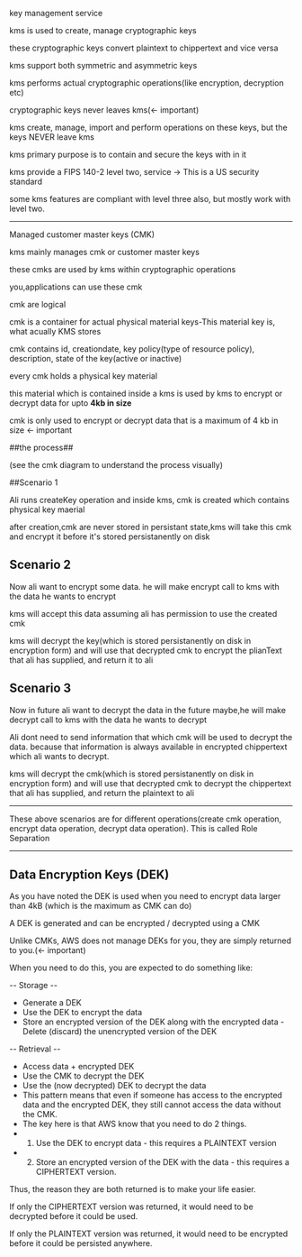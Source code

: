 key management service

kms is used to create, manage cryptographic keys

these cryptographic keys convert plaintext to chippertext and vice versa

kms support both symmetric and asymmetric keys 

kms performs actual cryptographic operations(like encryption, decryption etc)

cryptographic keys never leaves kms(<- important)

kms create, manage, import and perform operations on these keys, but the keys NEVER leave kms

kms primary purpose is to contain and secure the keys with in it

kms provide a FIPS 140-2 level two, service -> This is a US security standard

some kms features are compliant with level three also, but mostly work with level two.

----------
Managed customer master keys (CMK)

kms mainly manages cmk or customer master keys

these cmks are used by kms within cryptographic operations

you,applications can use these cmk

cmk are logical 

cmk is a container for actual physical material keys-This material key is, what acually KMS stores

cmk contains id, creationdate, key policy(type of resource policy), description, state of the key(active or inactive)

every cmk holds a physical key material

this material which is contained inside a kms is used by kms to encrypt or decrypt data for upto **4kb in size**

cmk is only used to encrypt or decrypt data that is a maximum of 4 kb in size <- important

##the process##

(see the cmk diagram to understand the process visually)

##Scenario 1

Ali runs createKey operation and inside kms, cmk is created which contains physical key maerial 

after creation,cmk are never stored in persistant state,kms will take this cmk and encrypt it before it's stored persistanently on disk

## Scenario 2

Now ali want to encrypt some data. he will make encrypt call to kms with the data he wants to encrypt

kms will accept this data assuming ali has permission to use the created cmk

kms will decrypt the key(which is stored persistanently on disk in encryption form) and will use that decrypted cmk to encrypt the plianText that ali has supplied, and return it to ali

## Scenario 3

Now in future ali want to decrypt the data in the future maybe,he will make decrypt call to kms with the data he wants to decrypt

Ali dont need to send information that which cmk will be used to decrypt the data. because that information is always available in encrypted chippertext which ali wants to decrypt.

kms will decrypt the cmk(which is stored persistanently on disk in encryption form) and will use that decrypted cmk to decrypt the chippertext that ali has supplied, and return the plaintext to ali

-----------

These above scenarios are for different operations(create cmk operation, encrypt data operation, decrypt data operation). This is called Role Separation

---------------------

## Data Encryption Keys (DEK)

As you have noted the DEK is used when you need to encrypt data larger than 4kB (which is the maximum as CMK can do)

A DEK is generated and can be encrypted / decrypted using a CMK

Unlike CMKs, AWS does not manage DEKs for you, they are simply returned to you.(<- important)

When you need to do this, you are expected to do something like:

-- Storage --

- Generate a DEK
- Use the DEK to encrypt the data
- Store an encrypted version of the DEK along with the encrypted data
-Delete (discard) the unencrypted version of the DEK

-- Retrieval --

- Access data + encrypted DEK
- Use the CMK to decrypt the DEK
- Use the (now decrypted) DEK to decrypt the data
- This pattern means that even if someone has access to the encrypted data and the encrypted DEK, they still cannot access the data without the CMK.
- The key here is that AWS know that you need to do 2 things.
- 1. Use the DEK to encrypt data - this requires a PLAINTEXT version
- 2. Store an encrypted version of the DEK with the data - this requires a CIPHERTEXT version.

Thus, the reason they are both returned is to make your life easier.

If only the CIPHERTEXT version was returned, it would need to be decrypted before it could be used.

If only the PLAINTEXT version was returned, it would need to be encrypted before it could be persisted anywhere.


